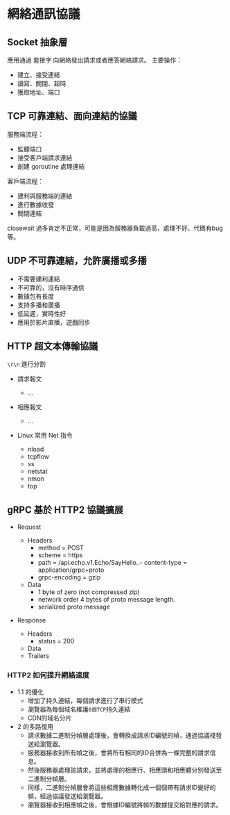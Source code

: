 # 網絡通訊協議

## Socket 抽象層
應用通過 套接字 向網絡發出請求或者應答網絡請求。
主要操作：
- 建立、接受連結
- 讀寫、關閉、超時
- 獲取地址、端口

## TCP 可靠連結、面向連結的協議

服務端流程：
- 監聽端口
- 接受客戶端請求連結
- 創建 goroutine 處理連結

客戶端流程：
- 建利與服務端的連結
- 進行數據收發
- 關閉連結

closewait 過多肯定不正常，可能是因為服務器負載過高，處理不好、代碼有bug等。

## UDP 不可靠連結，允許廣播或多播

- 不需要建利連結
- 不可靠的，沒有時序通信
- 數據包有長度
- 支持多播和廣播
- 低延遲，實時性好
- 應用於影片直播，遊戲同步

## HTTP 超文本傳輸協議
`\r\n` 進行分割
- 請求報文
    - ...
- 相應報文
    - ...

- Linux 常用 Net 指令
    - nload
    - tcpflow
    - ss
    - netstat
    - nmon
    - top

## gRPC 基於 HTTP2 協議擴展

- Request
    - Headers
        - method = POST
        - scheme = https
        - path = /api.echo.v1.Echo/SayHello..- content-type = application/grpc+proto
        - grpc-encoding = gzip
    - Data
        - 1 byte of zero (not compressed zip)
        - network order 4 bytes of proto message length.
        - serialized proto message

- Response
    - Headers
        - status = 200
    - Data
    - Trailers

### HTTP2 如何提升網絡速度
- 1.1 的優化
    - 增加了持久連結，每個請求進行了串行模式
    - 瀏覽器為每個域名維護`6個TCP`持久連結
    - CDN的域名分片
- 2 的多路復用
    - 請求數據二進制分幀層處理後，會轉換成請求ID編號的幀，通過協議棧發送給瀏覽器。
    - 服務器接收到所有幀之後，會將所有相同的ID合併為一條完整的請求信息。
    - 然後服務器處理該請求，並將處理的相應行、相應頭和相應體分別發送至二進制分幀層。
    - 同樣，二進制分幀層會將這些相應數據轉化成一個個帶有請求ID變好的幀，經過協議發送給瀏覽器。
    - 瀏覽器接收到相應幀之後，會根據ID編號將幀的數據提交給對應的請求。